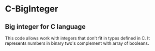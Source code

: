 # C-BigInteger
## Big integer for C language
This code allows work with integers that don't fit in types defined in C. It represents numbers in binary two's complement with array of booleans.

